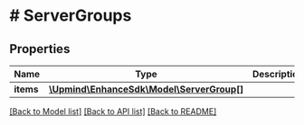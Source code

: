 # # ServerGroups

## Properties

Name | Type | Description | Notes
------------ | ------------- | ------------- | -------------
**items** | [**\Upmind\EnhanceSdk\Model\ServerGroup[]**](ServerGroup.md) |  | [optional]

[[Back to Model list]](../../README.md#models) [[Back to API list]](../../README.md#endpoints) [[Back to README]](../../README.md)
